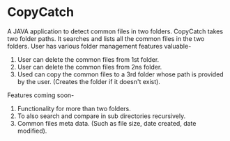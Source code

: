 # CopyCatch
A JAVA application to detect common files in two folders.
CopyCatch takes two folder paths.
It searches and lists all the common files in the two folders.
User has various folder management features valuable-
1. User can delete the common files from 1st folder.
2. User can delete the common files from 2ns folder.
3. Used can copy the common files to a 3rd folder whose path is provided by the user. (Creates the folder if it doesn't exist).

Features coming soon-
1. Functionality for more than two folders.
2. To also search and compare in sub directories recursively.
3. Common files meta data. (Such as file size, date created, date modified).
